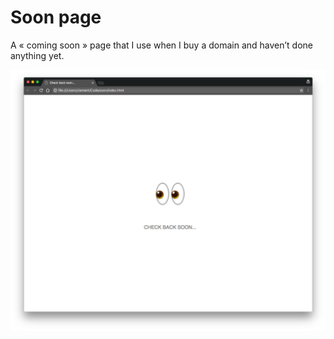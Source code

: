 # Soon page

A « coming soon » page that I use when I buy a domain and haven’t done anything yet.

![](screenshot.jpg)